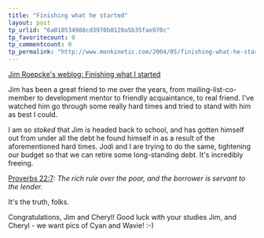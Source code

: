 ```yaml
---
title: "Finishing what he started"
layout: post
tp_urlid: "6a010534988cd3970b0120a5b35fae970c"
tp_favoritecount: 0
tp_commentcount: 0
tp_permalink: "http://www.monkinetic.com/2004/05/finishing-what-he-started.html"
---
```

<a href="http://jim.roepcke.com/6832">Jim Roepcke&#39;s weblog: Finishing what I started</a>

Jim has been a great friend to me over the years, from mailing-list-co-member to development mentor to friendly acquaintance, to real friend. I&#39;ve watched him go through some really hard times and tried to stand with him as best I could.

I am so *stoked* that Jim is headed back to school, and has gotten himself out from under all the debt he found himself in as a result of the aforementioned hard times. Jodi and I are trying to do the same, tightening our budget so that we can retire some long-standing debt. It&#39;s incredibly freeing.

<a href="http://biblegateway.com/cgi-bin/bible?passage=PROV+22:7&amp;language=english&amp;version=NIV&amp;showfn=on&amp;showxref=on">Proverbs 22:7</a>: *The rich rule over the poor, and the borrower is servant to the lender.*

It&#39;s the truth, folks.

Congratulations, Jim and Cheryl! Good luck with your studies Jim, and Cheryl - we want pics of Cyan and Wavie! :-)
